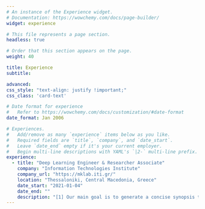 ```yaml
---
# An instance of the Experience widget.
# Documentation: https://wowchemy.com/docs/page-builder/
widget: experience

# This file represents a page section.
headless: true

# Order that this section appears on the page.
weight: 40

title: Experience
subtitle:

advanced:
css_style: "text-align: justify !important;"
css_class: 'card-text'

# Date format for experience
#   Refer to https://wowchemy.com/docs/customization/#date-format
date_format: Jan 2006

# Experiences.
#   Add/remove as many `experience` items below as you like.
#   Required fields are `title`, `company`, and `date_start`.
#   Leave `date_end` empty if it's your current employer.
#   Begin multi-line descriptions with YAML's `|2-` multi-line prefix.
experience:
  - title: "Deep Learning Engineer & Researcher Associate"
    company: "Information Technologies Institute"
    company_url: "https://mklab.iti.gr/"
    location: "Thessaloniki, Central Macedonia, Greece"
    date_start: "2021-01-04"
    date_end: ""
    description: "[1] Our main goal is to generate a concise synopsis that conveys the important parts of a full-length video automatically, either in a supervised or an unsupervised way. More precisely, using an Encoder-Decoder architecture we are trying to model the temporal dependency among video frames and learn how to estimate frames’ importance. Until recently, we were mostly using Recurrent Architectures, like vanilla RNNs and LSTMs, and Generative Adversarial Networks (GANs), where an LSTM-based VAE (Generator) tries to confuse the Discriminator about the originality of the produced summaries. Despite the success of these architectures, problems like limited parallelization and challenging training, led us in exploring Attention Mechanisms and Transformers models for our ongoing works. Finally, all our developments are open-source and based on PyTorch."
---
```

